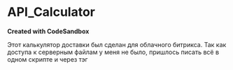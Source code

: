 # API_Calculator
<strong>Created with CodeSandbox </strong>
<p>Этот калькулятор доставки был сделан для облачного битрикса. Так как доступа к серверным файлам у меня не было, пришлось писать всё в одном скрипте и через тэг <script> добавлять калькулятор на страницу. Для корректной работы необходимо ввести api ключ от яндекс карт</p>
